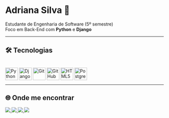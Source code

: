 # Adriana Silva 🌷

Estudante de Engenharia de Software (5º semestre)  
Foco em Back-End com **Python** e **Django**

---

## 🛠️ Tecnologias
<div style="display: inline_block"><br>
  <img align="center" alt="Python" height="40" width="40" src="https://cdn.jsdelivr.net/gh/devicons/devicon/icons/python/python-original.svg">
  <img align="center" alt="Django" height="40" width="40" src="https://cdn.jsdelivr.net/gh/devicons/devicon/icons/django/django-plain.svg">
  <img align="center" alt="Git" height="40" width="40" src="https://cdn.jsdelivr.net/gh/devicons/devicon/icons/git/git-original.svg">
  <img align="center" alt="GitHub" height="40" width="40" src="https://cdn.jsdelivr.net/gh/devicons/devicon/icons/github/github-original.svg">
  <img align="center" alt="HTML5" height="40" width="40" src="https://cdn.jsdelivr.net/gh/devicons/devicon/icons/html5/html5-original.svg">
  <img align="center" alt="PostgreSQL" height="40" width="40" src="https://cdn.jsdelivr.net/gh/devicons/devicon/icons/postgresql/postgresql-original.svg">
</div>

---

## 🌐 Onde me encontrar
<div>
  <a href="mailto:adrianaaraujo1908@gmail.com" target="_blank">
    <img src="https://img.shields.io/badge/Gmail-adrianaaraujo1908%40gmail.com-D14836?style=for-the-badge&logo=gmail&logoColor=white">
  </a>
  <a href="https://www.linkedin.com/in/adrianaagsilva" target="_blank">
    <img src="https://img.shields.io/badge/-LinkedIn-%230077B5?style=for-the-badge&logo=linkedin&logoColor=white">
  </a>
  <a href="https://www.instagram.com/driana__araujo/" target="_blank">
    <img src="https://img.shields.io/badge/-Instagram-%23E4405F?style=for-the-badge&logo=instagram&logoColor=white">
  </a>
  <a href="https://discord.com/users/SEU_USER_ID" target="_blank">
    <img src="https://img.shields.io/badge/Discord-SEU_USER_%23XXX-%235865F2?style=for-the-badge&logo=discord&logoColor=white">
  </a>
</div>




